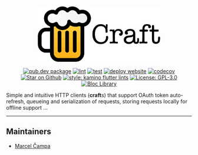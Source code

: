 <p align="center">
<img src="misc/logo_text.svg" height="150" alt="Craft" />
</p>

<p align="center">
<a href="https://pub.dev/packages/craft"><img src="https://img.shields.io/pub/v/craft?color=40c4ff&logo=dart" alt="pub.dev package"></a>
<a href="https://github.com/stelynx/craft/actions/workflows/lint.yml"><img src="https://github.com/stelynx/craft/actions/workflows/lint.yml/badge.svg" alt="lint"></a>
<a href="https://github.com/stelynx/craft/actions/workflows/test.yml"><img src="https://github.com/stelynx/craft/actions/workflows/test.yml/badge.svg" alt="test"></a>
<a href="https://github.com/stelynx/craft/actions/workflows/pages.yml"><img src="https://github.com/stelynx/craft/actions/workflows/pages.yml/badge.svg" alt="deploy website"></a>
<a href="https://codecov.io/gh/felangel/bloc"><img src="https://codecov.io/gh/stelynx/craft/branch/master/graph/badge.svg" alt="codecov"></a>
<a href="https://github.com/stelynx/craft"><img src="https://img.shields.io/github/stars/stelynx/craft.svg?style=flat&logo=github&colorB=fbae17&label=stars" alt="Star on Github"></a>
<a href="https://github.com/kaminomobile/kamino_flutter_lints"><img src="https://img.shields.io/badge/style-kamino-000000.svg" alt="style: kamino flutter lints"></a>
<a href="LICENSE"><img src="https://img.shields.io/github/license/stelynx/craft?color=purple" alt="License: GPL-3.0"></a>
<a href="http://craftlib.com"><img src="https://img.shields.io/badge/website-craftlib.com-fbae17" alt="Bloc Library"></a>
</p>

Simple and intuitive HTTP clients (**craft**s) that support OAuth token auto-refresh, queueing and serialization of requests, storing requests locally for offline support ...

<hr>

## Maintainers

- [Marcel Čampa](https://github.com/campovski)

